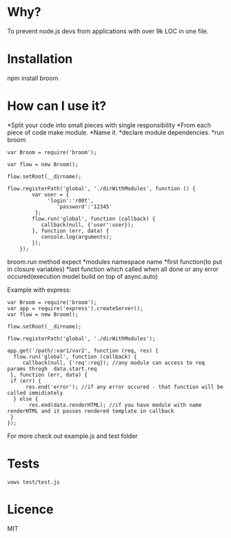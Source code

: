 Why?
=======

To prevent node.js devs from applications with over 9k LOC in one file.

Installation
=======
  npm install broom


How can I use it?
=======

*Split your code into small pieces with single responsibility
*From each piece of code make module.
*Name it.
*declare module dependencies.
*run broom

	var Broom = require('broom');

	var flow = new Broom();

	flow.setRoot(__dirname);

	flow.registerPath('global', './dirWithModules', function () {
            var user = {
                 'login':'r00t',
                    'password':'12345'
             };
    		flow.run('global', function (callback) {
    	 	   callback(null, {'user':user});
    		}, function (err, data) {
    	 	   console.log(arguments);
    		});
        });


broom.run method expect
*modules namespace name
*first function(to put in closure variables)
*last function which called when all done or any error occured(execution model build on top of async.auto)

Example with express:

	var Broom = require('broom');
	var app = require('express').createServer();
	var flow = new Broom();

	flow.setRoot(__dirname);

	flow.registerPath('global', './dirWithModules');

	app.get('/path/:var1/var2', function (req, res) {
  	  flow.run('global', function (callback) {
   	     callback(null, {'req':req}); //any module can access to req params throgh 	data.start.req
     }, function (err, data) {
   	 if (err) {
      	  res.end('error'); //if any error occured - that function will be called immidiately
  	  } else {
     	   res.end(data.renderHTML); //if you have module with name renderHTML and it passes rendered template in callback
   	 }
	});

For more check out example.js and test folder

Tests
=======
    vows test/test.js





Licence
=======
MIT
